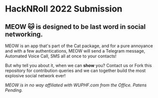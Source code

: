 # HackNRoll 2022 Submission

## MEOW :cat: is designed to be last word in social networking.

MEOW is an app that's part of the Cat package, and for a pure annoyance and with a few authentications,
MEOW will send a Telegram message, Automated Voice Call, SMS all at once to your contacts!


But why tell you about it, when we can **show** you? Contact us or Fork this repository for contribution queries and we can together build the most explosive social network ever!

*MEOW is in no way affiliated with WUPHF.com from the Office. Patens Pending.*
